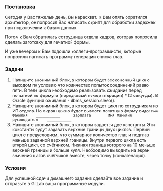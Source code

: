 ###  Постановка
Сегодня у Вас тяжелый день, Вы нарасхват. К Вам опять обратился архитектор, он попросил Вас написать скрипт для обработки задержек при подключении к базам данных.

Потом к Вам обратилась сотрудница отдела кадров, которая попросила сделать заготовку для печатной формы.

И уже вечером к Вам подошли коллеги-программисты, которые попросили написать программу генерации списка глав.

### Задачи
1. Напишите анонимный блок, в котором будет бесконечный цикл с выходом по условию что количество попыток соединений равно пяти. В теле цикла необходимо реализовать ожидание перед попыткой по формуле (порядковый номер итерации) * (2 секунды). В Oracle функция ожидания - dbms_session.sleep().
2. Напишите анонимный блок, в котором будет цикл по сотрудникам из ИТ отдела. На экран нужно будет вывести печатную форму вида: ```Имя Фамилия    ___________      зарплата        Имя Фамилия руководителя    ___________```
3. Напишите анонимный блок, в котором задается две константы. Эти константы будут задавать верхние границы двух циклов. Первый цикл с предусловием, что суммарное количество глав и подглав меньше заданной верхней границы. Внутри первого цикла есть второй цикл, со счётчиком. Нижняя граница которого на 10 меньше верхней границы и больше нуля. Необходимо выводить на экран значения шагов счётчиков вместе, через точку (конкатенация).

### Условия
Для успешной сдачи домашнего задания сделайте все задание и отправьте в GitLab ваши программные модули.
